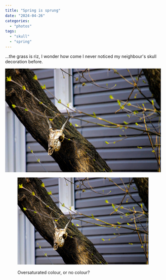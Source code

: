 ```yaml
---
title: "Spring is sprung"
date: "2024-04-26"
categories: 
  - "photos"
tags: 
  - "skull"
  - "spring"
---
```


...the grass is riz, I wonder how come I never noticed my neighbour's skull decoration before.

![The skull of some horned mammal, nailed to a tree](images/IMG_8596-2000-1024x682.jpg)

<figure>

![](images/IMG_8596-2000-bw.jpg)

<figcaption>

Oversaturated colour, or no colour?

</figcaption>



</figure>
